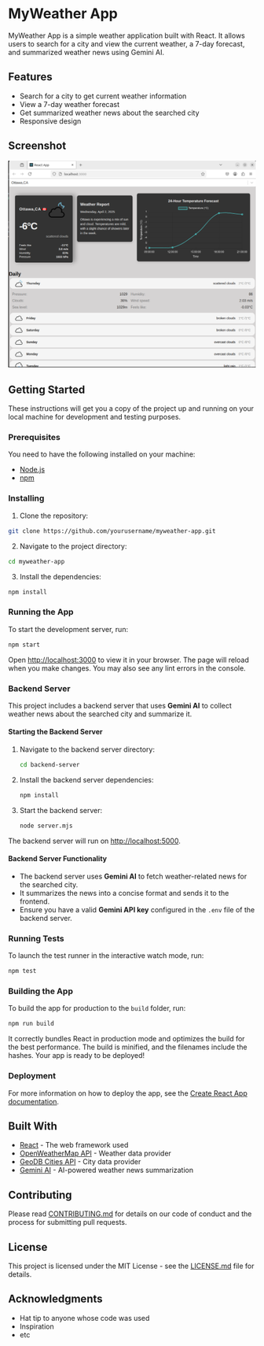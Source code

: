 # MyWeather App

MyWeather App is a simple weather application built with React. It allows users to search for a city and view the current weather, a 7-day forecast, and summarized weather news using Gemini AI.

## Features

- Search for a city to get current weather information
- View a 7-day weather forecast
- Get summarized weather news about the searched city
- Responsive design

## Screenshot

![MyWeather App Screenshot](./assets/screenshot.png)

## Getting Started

These instructions will get you a copy of the project up and running on your local machine for development and testing purposes.

### Prerequisites

You need to have the following installed on your machine:

- [Node.js](https://nodejs.org/)
- [npm](https://www.npmjs.com/)

### Installing

1. Clone the repository:

```bash
git clone https://github.com/yourusername/myweather-app.git
```

2. Navigate to the project directory:

```bash
cd myweather-app
```

3. Install the dependencies:

```bash
npm install
```

### Running the App

To start the development server, run:

```bash
npm start
```

Open [http://localhost:3000](http://localhost:3000) to view it in your browser. The page will reload when you make changes. You may also see any lint errors in the console.

### Backend Server

This project includes a backend server that uses **Gemini AI** to collect weather news about the searched city and summarize it.

#### Starting the Backend Server

1. Navigate to the backend server directory:
   ```bash
   cd backend-server
   ```

2. Install the backend server dependencies:
   ```bash
   npm install
   ```

3. Start the backend server:
   ```bash
   node server.mjs
   ```

The backend server will run on [http://localhost:5000](http://localhost:5000).

#### Backend Server Functionality

- The backend server uses **Gemini AI** to fetch weather-related news for the searched city.
- It summarizes the news into a concise format and sends it to the frontend.
- Ensure you have a valid **Gemini API key** configured in the `.env` file of the backend server.

### Running Tests

To launch the test runner in the interactive watch mode, run:

```bash
npm test
```

### Building the App

To build the app for production to the `build` folder, run:

```bash
npm run build
```

It correctly bundles React in production mode and optimizes the build for the best performance. The build is minified, and the filenames include the hashes. Your app is ready to be deployed!

### Deployment

For more information on how to deploy the app, see the [Create React App documentation](https://facebook.github.io/create-react-app/docs/deployment).

## Built With

- [React](https://reactjs.org/) - The web framework used
- [OpenWeatherMap API](https://openweathermap.org/api) - Weather data provider
- [GeoDB Cities API](https://rapidapi.com/wirefreethought/api/geodb-cities) - City data provider
- [Gemini AI](https://generativelanguage.googleapis.com/) - AI-powered weather news summarization

## Contributing

Please read [CONTRIBUTING.md](CONTRIBUTING.md) for details on our code of conduct and the process for submitting pull requests.

## License

This project is licensed under the MIT License - see the [LICENSE.md](LICENSE.md) file for details.

## Acknowledgments

- Hat tip to anyone whose code was used
- Inspiration
- etc